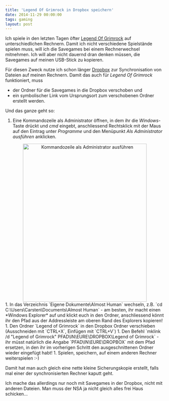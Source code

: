 ```yaml
---
title: 'Legend Of Grimrock in Dropbox speichern'
date: 2014-11-29 00:00:00 
tags: gaming
layout: post
---
```

Ich spiele in den letzten Tagen öfter [Legend Of Grimrock][0] auf unterschiedlichen Rechnern. Damit ich nicht verschiedene Spielstände spielen muss, will ich die Savegames bei einem Rechnerwechsel mitnehmen. Ich will aber nicht dauernd dran denken müssen, die Savegames auf meinen USB-Stick zu kopieren.

Für diesen Zweck nutze ich schon länger [Dropbox][1] zur Synchronisation von Dateien auf meinen Rechnern. Damit das auch für *Legend Of Grimrock* funktioniert, muss

* der Ordner für die Savegames in die Dropbox verschoben und
* ein symbolischer Link vom Ursprungsort zum verschobenen Ordner erstellt werden.

Und das ganze geht so:

1. Eine Kommandozeile als Administrator öffnen, in dem ihr die *Windows*-Taste drückt und *cmd* eingebt, anschliessend Rechtsklick mit der Maus auf den Eintrag unter *Programme* und den Menüpunkt *Als Administrator ausführen* anklicken.
<center><a href="https://www.flickr.com/photos/cringe/15904889012" title="Kommandozeile als Administrator ausführen by Carsten Ringe, on Flickr"><img src="https://farm8.staticflickr.com/7466/15904889012_e920cfaed8.jpg" width="392" height="500" alt="Kommandozeile als Administrator ausführen"></a></center>
1. In das Verzeichnis `Eigene Dokumente\Almost Human` wechseln, z.B. `cd C:\Users\Carsten\Documents\Almost Human` - am besten, ihr macht einen *Windows Explorer* auf und klickt euch in den Ordner, anschliessend könnt ihr den Pfad aus der Addressleiste am oberen Rand des Explorers kopieren!
1. Den Ordner `Legend of Grimrock` in den Dropbox Ordner verschieben (Ausschneiden mit `CTRL+X`, Einfügen mit `CTRL+V`)
1. Den Befehl `mklink /d "Legend of Grimrock" PFAD\IN\EURE\DROPBOX\Legend of Grimrock` - ihr müsst natürlich die Angabe `PFAD\IN\EURE\DROPBOX` mit dem Pfad ersetzen, in den ihr im vorherigen Schritt den ausgeschnittenen Ordner wieder eingefügt habt!
1. Spielen, speichern, auf einem anderen Rechner weiterspielen :-)

Damit hat man auch gleich eine nette kleine Sicherungskopie erstellt, falls mal einer der synchronisierten Rechner kaputt geht.

Ich mache das allerdings nur noch mit Savegames in der Dropbox, nicht mit anderen Dateien. Man muss der NSA ja nicht gleich alles frei Haus schicken...

[0]: http://www.grimrock.net/games/
[1]: https://db.tt/xGxAdiUX

